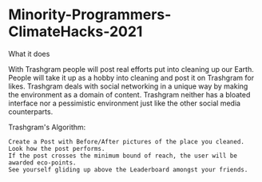 # Minority-Programmers-ClimateHacks-2021

What it does

With Trashgram people will post real efforts put into cleaning up our Earth. People will take it up as a hobby into cleaning and post it on Trashgram for likes. Trashgram deals with social networking in a unique way by making the environment as a domain of content. Trashgram neither has a bloated interface nor a pessimistic environment just like the other social media counterparts.

Trashgram's Algorithm:

    Create a Post with Before/After pictures of the place you cleaned.
    Look how the post performs.
    If the post crosses the minimum bound of reach, the user will be awarded eco-points.
    See yourself gliding up above the Leaderboard amongst your friends.

